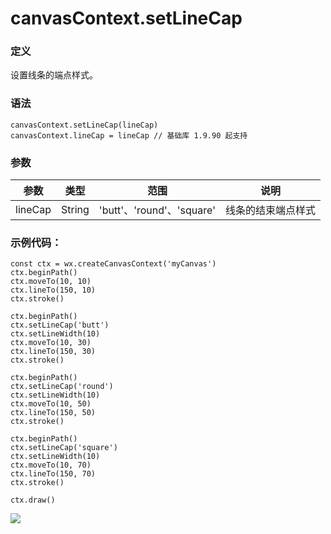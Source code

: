 <!-- https://developers.weixin.qq.com/miniprogram/dev/api/canvas/set-line-cap.html -->

canvasContext.setLineCap
========================

### 定义

设置线条的端点样式。

### 语法

    canvasContext.setLineCap(lineCap)
    canvasContext.lineCap = lineCap // 基础库 1.9.90 起支持
    

### 参数

  参数      |  类型     |  范围                      |  说明        
------------|-----------|----------------------------|--------------
  lineCap   |  String   |  'butt'、'round'、'square' |线条的结束端点样式

### 示例代码：

    const ctx = wx.createCanvasContext('myCanvas')
    ctx.beginPath()
    ctx.moveTo(10, 10)
    ctx.lineTo(150, 10)
    ctx.stroke()
    
    ctx.beginPath()
    ctx.setLineCap('butt')
    ctx.setLineWidth(10)
    ctx.moveTo(10, 30)
    ctx.lineTo(150, 30)
    ctx.stroke()
    
    ctx.beginPath()
    ctx.setLineCap('round')
    ctx.setLineWidth(10)
    ctx.moveTo(10, 50)
    ctx.lineTo(150, 50)
    ctx.stroke()
    
    ctx.beginPath()
    ctx.setLineCap('square')
    ctx.setLineWidth(10)
    ctx.moveTo(10, 70)
    ctx.lineTo(150, 70)
    ctx.stroke()
    
    ctx.draw()
    

![](https://developers.weixin.qq.com/miniprogram/dev/image/canvas/line-cap.png)
